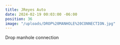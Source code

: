 ```yaml
---
title: JReyes Auto
date: 2024-02-19 00:03:00 -06:00
position: 36
image: "/uploads/DROP%20MANHOLE%20CONNECTION.jpg"
---
```


Drop manhole connection